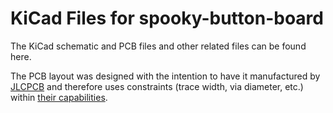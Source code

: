 # KiCad Files for spooky-button-board
The KiCad schematic and PCB files and other related files can be found here.

The PCB layout was designed with the intention to have it manufactured by
[JLCPCB](https://jlcpcb.com/) and therefore uses constraints (trace width, via
diameter, etc.) within
[their capabilities](https://jlcpcb.com/capabilities/Capabilities).

